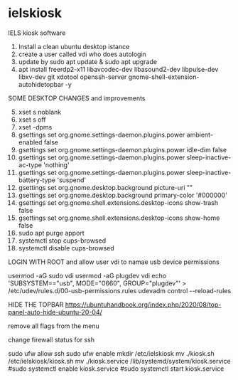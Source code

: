 # ielskiosk
IELS kiosk software
1) Install a clean ubuntu desktop istance
2) create a user called vdi who does autologin
3) update by    sudo apt update & sudo apt upgrade
4) apt install freerdp2-x11 libavcodec-dev libasound2-dev libpulse-dev libxv-dev git xdotool openssh-server gnome-shell-extension-autohidetopbar -y

SOME DESKTOP CHANGES and improvements

5) xset s noblank
6) xset s off
7) xset -dpms
8) gsettings set org.gnome.settings-daemon.plugins.power ambient-enabled false
9) gsettings set org.gnome.settings-daemon.plugins.power idle-dim false
10) gsettings set org.gnome.settings-daemon.plugins.power sleep-inactive-ac-type 'nothing'
11) gsettings set org.gnome.settings-daemon.plugins.power sleep-inactive-battery-type 'suspend'
12) gsettings set org.gnome.desktop.background picture-uri ""
13) gsettings set org.gnome.desktop.background primary-color '#000000'
14) gsettings set org.gnome.shell.extensions.desktop-icons show-trash false
15) gsettings set org.gnome.shell.extensions.desktop-icons show-home false
16) sudo apt purge apport
17) systemctl stop cups-browsed
18) systemctl disable cups-browsed


LOGIN WITH ROOT and allow user vdi to namae usb device permissions 

usermod -aG sudo vdi
usermod -aG plugdev vdi
echo 'SUBSYSTEM=="usb", MODE="0660", GROUP="plugdev"' > /etc/udev/rules.d/00-usb-permissions.rules
udevadm control --reload-rules

HIDE THE TOPBAR https://ubuntuhandbook.org/index.php/2020/08/top-panel-auto-hide-ubuntu-20-04/

remove all flags from the menu 

change firewall status for ssh 

sudo ufw allow ssh
sudo ufw enable
mkdir /etc/ielskiosk
mv ./kiosk.sh /etc/ielskiosk/kiosk.sh
mv ./kiosk.service /lib/systemd/system/kiosk.service
#sudo systemctl enable kiosk.service
#sudo systemctl start kiosk.service
